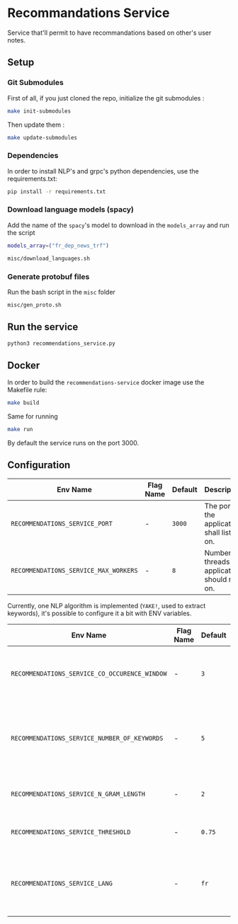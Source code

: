 # Recommandations Service

Service that'll permit to have recommandations based on other's user notes.

## Setup

### Git Submodules

First of all, if you just cloned the repo, initialize the git submodules : 

```bash
make init-submodules
```

Then update them :
```bash
make update-submodules
```

### Dependencies

In order to install NLP's and grpc's python dependencies, use the requirements.txt:

```bash
pip install -r requirements.txt
```

### Download language models (spacy)

Add the name of the `spacy`'s model to download in the `models_array` and run the script

```bash
models_array=("fr_dep_news_trf")
```

```bash
misc/download_languages.sh
```

### Generate protobuf files

Run the bash script in the `misc` folder

```bash
misc/gen_proto.sh
```

## Run the service

```bash
python3 recommendations_service.py
```

## Docker

In order to build the `recommendations-service` docker image use the Makefile rule:

```bash
make build 
```

Same for running

```bash
make run
```

By default the service runs on the port 3000.

## Configuration

| Env Name                             | Flag Name | Default | Description                                      |
| ------------------------------------ | --------- | ------- | ------------------------------------------------ |
| `RECOMMENDATIONS_SERVICE_PORT`        | -         | `3000`  | The port the application shall listen on.        |
| `RECOMMENDATIONS_SERVICE_MAX_WORKERS` | -         | `8`     | Number of threads the application should run on. |

Currently, one NLP algorithm is implemented (`YAKE!`, used to extract keywords), it's possible to configure it a bit with ENV variables.

| Env Name                                     | Flag Name | Default | Description                                                                 |
| -------------------------------------------- | --------- | ------- | --------------------------------------------------------------------------- |
| `RECOMMENDATIONS_SERVICE_CO_OCCURENCE_WINDOW` | -         | `3`     | A window (in words) for computing left/right contexts                       |
| `RECOMMENDATIONS_SERVICE_NUMBER_OF_KEYWORDS`  | -         | `5`     | Number of keywords that will be extracted from one text extraction request. |
| `RECOMMENDATIONS_SERVICE_N_GRAM_LENGTH`       | -         | `2`     | Length of candidate's sequence of words                                     |
| `RECOMMENDATIONS_SERVICE_THRESHOLD`           | -         | `0.75`  | Used to remove redudant results                                             |
| `RECOMMENDATIONS_SERVICE_LANG`                | -         | `fr`    | Used to tell the algorithm in which language we will run the service        |
